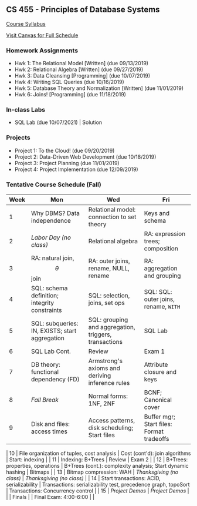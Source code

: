 ## CS 455 - Principles of Database Systems

[Course Syllabus](CS455-syllabus.pdf)

[Visit Canvas for Full Schedule](https://canvas.pugetsound.edu)

### Homework Assignments

- Hwk 1: The Relational Model [Written] (due 09/13/2019)
- Hwk 2: Relational Algebra [Written] (due 09/27/2019)
- Hwk 3: Data Cleansing [Programming] (due 10/07/2019)
- Hwk 4: Writing SQL Queries (due 10/16/2019)
- Hwk 5: Database Theory and Normalization [Written] (due 11/01/2019)
- Hwk 6: Joins! [Programming] (due 11/18/2019)

### In-class Labs

- SQL Lab (due 10/07/2021) | Solution

### Projects

- Project 1: To the Cloud! (due 09/20/2019)
- Project 2: Data-Driven Web Development (due 10/18/2019)
- Project 3: Project Planning (due 11/01/2019)
- Project 4: Project Implementation (due 12/09/2019)

### Tentative Course Schedule (Fall)

| Week | Mon                                            | Wed                                                   | Fri                                       |
| ---- | ---------------------------------------------- | ----------------------------------------------------- | ----------------------------------------- |
| 1    | Why DBMS? Data independence                    | Relational model: connection to set theory            | Keys and schema                           |
| 2    | _Labor Day (no class)_                         | Relational algebra                                    | RA: expression trees; composition         |
| 3    | RA: natural join, $$\theta$$ join              | RA: outer joins, rename, NULL, rename                 | RA: aggregation and grouping              |
| 4    | SQL: schema definition; integrity constraints  | SQL: selection, joins, set ops                        | SQL: SQL: outer joins, rename, `WITH`     |
| 5    | SQL: subqueries: IN, EXISTS; start aggregation | SQL: grouping and aggregation, triggers, transactions | SQL Lab                                   |
| 6    | SQL Lab Cont.                                  | Review                                                | Exam 1                                    |
| 7    | DB theory: functional dependency (FD)          | Armstrong's axioms and deriving inference rules       | Attribute closure and keys                |
| 8    | _Fall Break_                                   | Normal forms: 1NF, 2NF                                | BCNF; Canonical cover                     |
| 9    | Disk and files: access times                   | Access patterns, disk scheduling; Start files         | Buffer mgr; Start files: Format tradeoffs |

| 10 | File organization of tuples, cost analysis | Cost (cont'd): join algorithms | Start: indexing |
| 11 | Indexing: B+Trees | Review | Exam 2 |
| 12 | B+Trees: properties, operations | B+Trees (cont.): complexity analysis; Start dynamic hashing | Bitmaps |
| 13 | Bitmap compression: WAH | _Thanksgiving (no class)_ | _Thanksgiving (no class)_ |
| 14 | Start transactions: ACID, serializability | Transactions: serializability test, precedence graph, topoSort | Transactions: Concurrency control |
| 15 | _Project Demos_ | _Project Demos_ | |
| Finals | | Final Exam: 4:00-6:00 | |
